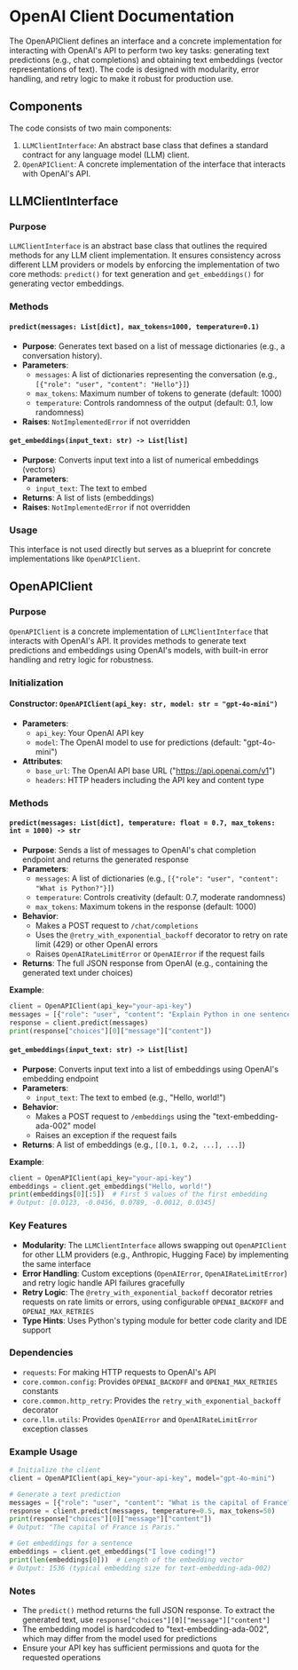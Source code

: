 # OpenAI Client Documentation

The OpenAPIClient defines an interface and a concrete implementation for interacting with OpenAI's API to perform two key tasks: generating text predictions (e.g., chat completions) and obtaining text embeddings (vector representations of text). The code is designed with modularity, error handling, and retry logic to make it robust for production use.

## Components

The code consists of two main components:

1. `LLMClientInterface`: An abstract base class that defines a standard contract for any language model (LLM) client.
2. `OpenAPIClient`: A concrete implementation of the interface that interacts with OpenAI's API.

## LLMClientInterface

### Purpose
`LLMClientInterface` is an abstract base class that outlines the required methods for any LLM client implementation. It ensures consistency across different LLM providers or models by enforcing the implementation of two core methods: `predict()` for text generation and `get_embeddings()` for generating vector embeddings.

### Methods

#### `predict(messages: List[dict], max_tokens=1000, temperature=0.1)`
- **Purpose**: Generates text based on a list of message dictionaries (e.g., a conversation history).
- **Parameters**:
  - `messages`: A list of dictionaries representing the conversation (e.g., `[{"role": "user", "content": "Hello"}]`)
  - `max_tokens`: Maximum number of tokens to generate (default: 1000)
  - `temperature`: Controls randomness of the output (default: 0.1, low randomness)
- **Raises**: `NotImplementedError` if not overridden

#### `get_embeddings(input_text: str) -> List[list]`
- **Purpose**: Converts input text into a list of numerical embeddings (vectors)
- **Parameters**:
  - `input_text`: The text to embed
- **Returns**: A list of lists (embeddings)
- **Raises**: `NotImplementedError` if not overridden

### Usage
This interface is not used directly but serves as a blueprint for concrete implementations like `OpenAPIClient`.

## OpenAPIClient

### Purpose
`OpenAPIClient` is a concrete implementation of `LLMClientInterface` that interacts with OpenAI's API. It provides methods to generate text predictions and embeddings using OpenAI's models, with built-in error handling and retry logic for robustness.

### Initialization

#### Constructor: `OpenAPIClient(api_key: str, model: str = "gpt-4o-mini")`
- **Parameters**:
  - `api_key`: Your OpenAI API key
  - `model`: The OpenAI model to use for predictions (default: "gpt-4o-mini")
- **Attributes**:
  - `base_url`: The OpenAI API base URL ("https://api.openai.com/v1")
  - `headers`: HTTP headers including the API key and content type

### Methods

#### `predict(messages: List[dict], temperature: float = 0.7, max_tokens: int = 1000) -> str`
- **Purpose**: Sends a list of messages to OpenAI's chat completion endpoint and returns the generated response
- **Parameters**:
  - `messages`: A list of dictionaries (e.g., `[{"role": "user", "content": "What is Python?"}]`)
  - `temperature`: Controls creativity (default: 0.7, moderate randomness)
  - `max_tokens`: Maximum tokens in the response (default: 1000)
- **Behavior**:
  - Makes a POST request to `/chat/completions`
  - Uses the `@retry_with_exponential_backoff` decorator to retry on rate limit (429) or other OpenAI errors
  - Raises `OpenAIRateLimitError` or `OpenAIError` if the request fails
- **Returns**: The full JSON response from OpenAI (e.g., containing the generated text under choices)

**Example**:
```python
client = OpenAPIClient(api_key="your-api-key")
messages = [{"role": "user", "content": "Explain Python in one sentence."}]
response = client.predict(messages)
print(response["choices"][0]["message"]["content"])
```

#### `get_embeddings(input_text: str) -> List[list]`
- **Purpose**: Converts input text into a list of embeddings using OpenAI's embedding endpoint
- **Parameters**:
  - `input_text`: The text to embed (e.g., "Hello, world!")
- **Behavior**:
  - Makes a POST request to `/embeddings` using the "text-embedding-ada-002" model
  - Raises an exception if the request fails
- **Returns**: A list of embeddings (e.g., `[[0.1, 0.2, ...], ...]`)

**Example**:
```python
client = OpenAPIClient(api_key="your-api-key")
embeddings = client.get_embeddings("Hello, world!")
print(embeddings[0][:5])  # First 5 values of the first embedding
# Output: [0.0123, -0.0456, 0.0789, -0.0012, 0.0345]
```

### Key Features
- **Modularity**: The `LLMClientInterface` allows swapping out `OpenAPIClient` for other LLM providers (e.g., Anthropic, Hugging Face) by implementing the same interface
- **Error Handling**: Custom exceptions (`OpenAIError`, `OpenAIRateLimitError`) and retry logic handle API failures gracefully
- **Retry Logic**: The `@retry_with_exponential_backoff` decorator retries requests on rate limits or errors, using configurable `OPENAI_BACKOFF` and `OPENAI_MAX_RETRIES`
- **Type Hints**: Uses Python's typing module for better code clarity and IDE support

### Dependencies
- `requests`: For making HTTP requests to OpenAI's API
- `core.common.config`: Provides `OPENAI_BACKOFF` and `OPENAI_MAX_RETRIES` constants
- `core.common.http_retry`: Provides the `retry_with_exponential_backoff` decorator
- `core.llm.utils`: Provides `OpenAIError` and `OpenAIRateLimitError` exception classes

### Example Usage
```python
# Initialize the client
client = OpenAPIClient(api_key="your-api-key", model="gpt-4o-mini")

# Generate a text prediction
messages = [{"role": "user", "content": "What is the capital of France?"}]
response = client.predict(messages, temperature=0.5, max_tokens=50)
print(response["choices"][0]["message"]["content"])
# Output: "The capital of France is Paris."

# Get embeddings for a sentence
embeddings = client.get_embeddings("I love coding!")
print(len(embeddings[0]))  # Length of the embedding vector
# Output: 1536 (typical embedding size for text-embedding-ada-002)
```

### Notes
- The `predict()` method returns the full JSON response. To extract the generated text, use `response["choices"][0]["message"]["content"]`
- The embedding model is hardcoded to "text-embedding-ada-002", which may differ from the model used for predictions
- Ensure your API key has sufficient permissions and quota for the requested operations
